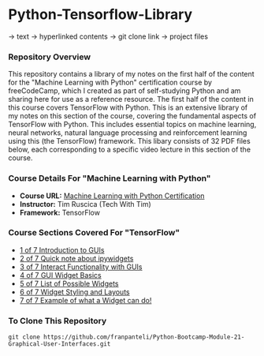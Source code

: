 # Python-Tensorflow-Library
-> text
-> hyperlinked contents
-> git clone link 
-> project files
### Repository Overview 

This repository contains a library of my notes on the first half of the content for the "Machine Learning with Python" certification course by freeCodeCamp, which I created as part of self-studying Python and am sharing here for use as a reference resource. The first half of the content in this course covers TensorFlow with Python. This is an extensive library of my notes on this section of the course, covering the fundamental aspects of TensorFlow with Python. This includes essential topics on machine learning, neural networks, natural language processing and reinforcement learning using this (the TensorFlow) framework. This libary consists of 32 PDF files below, each corresponding to a specific video lecture in this section of the course. 

### Course Details For "Machine Learning with Python"
- **Course URL:** [Machine Learning with Python Certification](https://www.freecodecamp.org/learn/machine-learning-with-python/#tensorflow)
- **Instructor:** Tim Ruscica (Tech With Tim)
- **Framework:** TensorFlow
  
### Course Sections Covered For "TensorFlow"
- [1 of 7 Introduction to GUIs](https://github.com/franpanteli/Python-Bootcamp-Module-21-Graphical-User-Interfaces/blob/main/Notes%20on%20Videos%20-%20Module%2021%20Graphical%20User%20Interfaces/1%20of%207%20Introduction%20to%20GUIs.pdf)
- [2 of 7 Quick note about ipywidgets](https://github.com/franpanteli/Python-Bootcamp-Module-21-Graphical-User-Interfaces/blob/main/Notes%20on%20Videos%20-%20Module%2021%20Graphical%20User%20Interfaces/2%20of%207%20Quick%20note%20about%20ipywidgets.pdf)
- [3 of 7 Interact Functionality with GUIs](https://github.com/franpanteli/Python-Bootcamp-Module-21-Graphical-User-Interfaces/blob/main/Notes%20on%20Videos%20-%20Module%2021%20Graphical%20User%20Interfaces/3%20of%207%20Interact%20Functionality%20with%20GUIs.pdf)
- [4 of 7 GUI Widget Basics](https://github.com/franpanteli/Python-Bootcamp-Module-21-Graphical-User-Interfaces/blob/main/Notes%20on%20Videos%20-%20Module%2021%20Graphical%20User%20Interfaces/4%20of%207%20GUI%20Widget%20Basics.pdf)
- [5 of 7 List of Possible Widgets](https://github.com/franpanteli/Python-Bootcamp-Module-21-Graphical-User-Interfaces/blob/main/Notes%20on%20Videos%20-%20Module%2021%20Graphical%20User%20Interfaces/5%20of%207%20List%20of%20Possible%20Widgets.pdf)
- [6 of 7 Widget Styling and Layouts](https://github.com/franpanteli/Python-Bootcamp-Module-21-Graphical-User-Interfaces/blob/main/Notes%20on%20Videos%20-%20Module%2021%20Graphical%20User%20Interfaces/6%20of%207%20Widget%20Styling%20and%20Layouts.pdf)
- [7 of 7 Example of what a Widget can do!](https://github.com/franpanteli/Python-Bootcamp-Module-21-Graphical-User-Interfaces/blob/main/Notes%20on%20Videos%20-%20Module%2021%20Graphical%20User%20Interfaces/7%20of%207%20Example%20of%20what%20a%20Widget%20can%20do!.pdf)

### To Clone This Repository
```
git clone https://github.com/franpanteli/Python-Bootcamp-Module-21-Graphical-User-Interfaces.git
```
